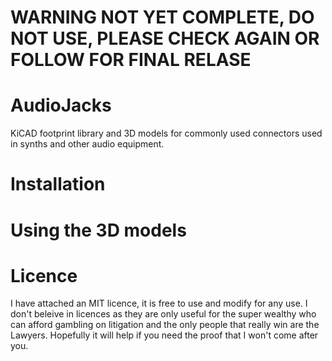 # WARNING NOT YET COMPLETE, DO NOT USE, PLEASE CHECK AGAIN OR FOLLOW FOR FINAL RELASE

# AudioJacks
KiCAD footprint library and 3D models for commonly used connectors used in synths and other audio equipment.

# Installation

# Using the 3D models

# Licence

I have attached an MIT licence, it is free to use and modify for any use. I don't beleive in licences as they are only useful for the super wealthy who can afford gambling on litigation and the only people that really win are the Lawyers. Hopefully it will help if you need the proof that I won't come after you.
